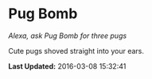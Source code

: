 # Pug Bomb
*Alexa, ask Pug Bomb for three pugs*

Cute pugs shoved straight into your ears.

**Last Updated:** 2016-03-08 15:32:41